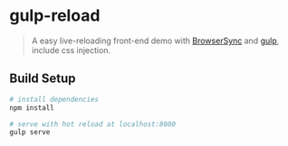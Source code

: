 # gulp-reload

> A easy live-reloading front-end demo with [BrowserSync](http://browsersync.io)  and [gulp](https://github.com/gulpjs/gulp/blob/master/docs/recipes/server-with-livereload-and-css-injection.md), include css injection.

## Build Setup

``` bash
# install dependencies
npm install

# serve with hot reload at localhost:8080
gulp serve
